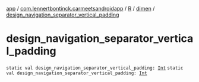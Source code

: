 [app](../../../index.md) / [com.lennertbontinck.carmeetsandroidapp](../../index.md) / [R](../index.md) / [dimen](index.md) / [design_navigation_separator_vertical_padding](./design_navigation_separator_vertical_padding.md)

# design_navigation_separator_vertical_padding

`static val design_navigation_separator_vertical_padding: `[`Int`](https://kotlinlang.org/api/latest/jvm/stdlib/kotlin/-int/index.html)
`static val design_navigation_separator_vertical_padding: `[`Int`](https://kotlinlang.org/api/latest/jvm/stdlib/kotlin/-int/index.html)